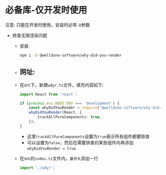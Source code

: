 # 必备库-仅开发时使用

注意: 只能在开发时使用，安装时必带`-D`参数

- 排查无限渲染问题
    - 安装
        ```bash
        npm i -D @welldone-software/why-did-you-render
        ```
    - 网址:
        - 
    
    - 在src下，新建`wdyr.ts`文件，填充内容如下:
        ```ts
        import React from 'react';

        if (process.env.NODE_ENV === 'development') {
            const whyDidYouRender = require('@welldone-software/why-did-you-render');
            whyDidYouRender(React, {
                trackAllPureComponents: true,
            });
        }
        ```
        - 这里`trackAllPureComponents`设置为`true`表示所有组件都要排查
        - 可以设置为`false`，然后在需要排查的某些组件内再添加`whyDidYouRender = true`

    - 在src的`index.ts`文件内，`最开头`添加一行
        ```ts
        import './wdyr';
        ```
